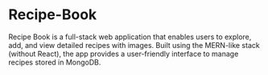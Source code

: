 # Recipe-Book
Recipe Book is a full-stack web application that enables users to explore, add, and view detailed recipes with images. Built using the MERN-like stack (without React), the app provides a user-friendly interface to manage recipes stored in MongoDB.
